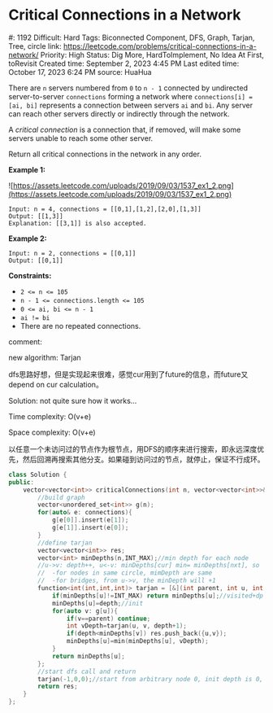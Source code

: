 # Critical Connections in a Network

#: 1192
Difficult: Hard
Tags: Biconnected Component, DFS, Graph, Tarjan, Tree, circle
link: https://leetcode.com/problems/critical-connections-in-a-network/
Priority: High
Status: Dig More, HardToImplement, No Idea At First, toRevisit
Created time: September 2, 2023 4:45 PM
Last edited time: October 17, 2023 6:24 PM
source: HuaHua

There are `n` servers numbered from `0` to `n - 1` connected by undirected server-to-server `connections` forming a network where `connections[i] = [ai, bi]` represents a connection between servers `ai` and `bi`. Any server can reach other servers directly or indirectly through the network.

A *critical connection* is a connection that, if removed, will make some servers unable to reach some other server.

Return all critical connections in the network in any order.

**Example 1:**

![https://assets.leetcode.com/uploads/2019/09/03/1537_ex1_2.png](https://assets.leetcode.com/uploads/2019/09/03/1537_ex1_2.png)

```
Input: n = 4, connections = [[0,1],[1,2],[2,0],[1,3]]
Output: [[1,3]]
Explanation: [[3,1]] is also accepted.

```

**Example 2:**

```
Input: n = 2, connections = [[0,1]]
Output: [[0,1]]

```

**Constraints:**

- `2 <= n <= 105`
- `n - 1 <= connections.length <= 105`
- `0 <= ai, bi <= n - 1`
- `ai != bi`
- There are no repeated connections.

comment:

new algorithm: Tarjan

dfs思路好想，但是实现起来很难，感觉cur用到了future的信息，而future又depend on cur calculation。

Solution: not quite sure how it works…

Time complexity: O(v+e)

Space complexity: O(v+e)

以任意一个未访问过的节点作为根节点，用DFS的顺序来进行搜索，即永远深度优先，然后回溯再搜索其他分支。如果碰到访问过的节点，就停止，保证不行成环。

```cpp
class Solution {
public:
    vector<vector<int>> criticalConnections(int n, vector<vector<int>>& connections) {
        //build graph
        vector<unordered_set<int>> g(n);
        for(auto& e: connections){
            g[e[0]].insert(e[1]);
            g[e[1]].insert(e[0]);
        }
        //define tarjan
        vector<vector<int>> res;
        vector<int> minDepths(n,INT_MAX);//min depth for each node
        //u->v: depth++, u<-v: minDepths[cur] min= minDepths[nxt], so
        //  -for nodes in same circle, mimDepth are same
        //  -for bridges, from u->v, the minDepth will +1
        function<int(int,int,int)> tarjan = [&](int parent, int u, int depth)->int {//return midDepth
            if(minDepths[u]!=INT_MAX) return minDepths[u];//visited+dp
            minDepths[u]=depth;//init
            for(auto v: g[u]){
                if(v==parent) continue;
                int vDepth=tarjan(u, v, depth+1);
                if(depth<minDepths[v]) res.push_back({u,v});
                minDepths[u]=min(minDepths[u], vDepth);
            }
            return minDepths[u];
        };
        //start dfs call and return
        tarjan(-1,0,0);//start from arbitrary node 0, init depth is 0, init dummy parent
        return res;
    }
};
```